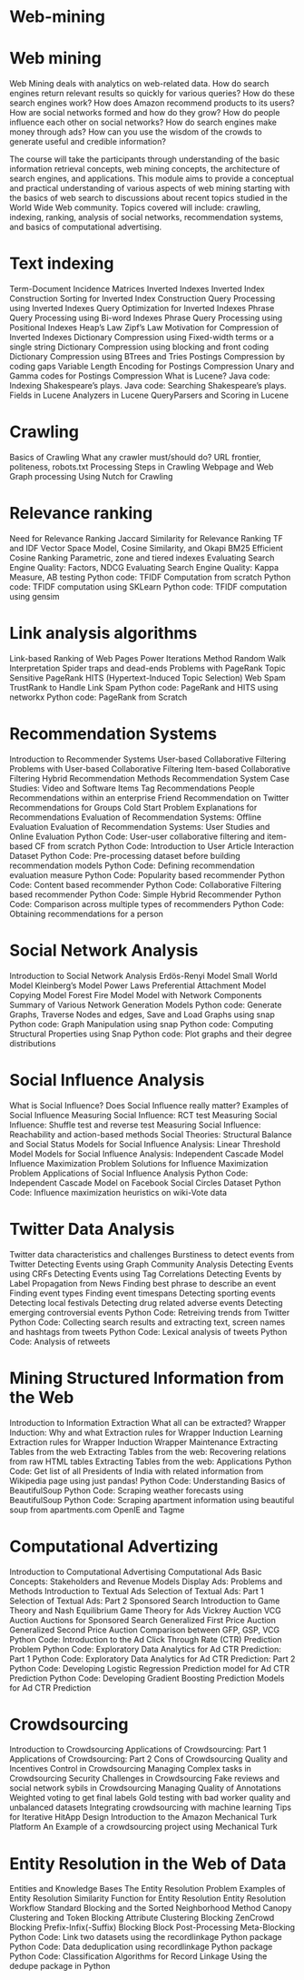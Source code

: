 # Web-mining


# Web mining

Web Mining deals with analytics on web-related data. How do search engines return relevant results so quickly for various queries? How do these search engines work? How does Amazon recommend products to its users? How are social networks formed and how do they grow? How do people influence each other on social networks? How do search engines make money through ads? How can you use the wisdom of the crowds to generate useful and credible information?

The course will take the participants through understanding of the basic information retrieval concepts, web mining concepts, the architecture of search engines, and applications. This module aims to provide a conceptual and practical understanding of various aspects of web mining starting with the basics of web search to discussions about recent topics studied in the World Wide Web community. Topics covered will include: crawling, indexing, ranking, analysis of social networks, recommendation systems, and basics of computational advertising.



# Text indexing

Term-Document Incidence Matrices
Inverted Indexes
Inverted Index Construction
Sorting for Inverted Index Construction
Query Processing using Inverted Indexes
Query Optimization for Inverted Indexes
Phrase Query Processing using Bi-word Indexes
Phrase Query Processing using Positional Indexes
Heap’s Law
Zipf’s Law
Motivation for Compression of Inverted Indexes
Dictionary Compression using Fixed-width terms or a single string
Dictionary Compression using blocking and front coding
Dictionary Compression using BTrees and Tries
Postings Compression by coding gaps
Variable Length Encoding for Postings Compression
Unary and Gamma codes for Postings Compression
What is Lucene?
Java code: Indexing Shakespeare’s plays.
Java code: Searching Shakespeare’s plays.
Fields in Lucene
Analyzers in Lucene
QueryParsers and Scoring in Lucene



# Crawling

Basics of Crawling
What any crawler must/should do?
URL frontier, politeness, robots.txt
Processing Steps in Crawling
Webpage and Web Graph processing
Using Nutch for Crawling


# Relevance ranking

Need for Relevance Ranking
Jaccard Similarity for Relevance Ranking
TF and IDF
Vector Space Model, Cosine Similarity, and Okapi BM25
Efficient Cosine Ranking
Parametric, zone and tiered indexes
Evaluating Search Engine Quality: Factors, NDCG
Evaluating Search Engine Quality: Kappa Measure, AB testing
Python code: TFIDF Computation from scratch
Python code: TFIDF computation using SKLearn
Python code: TFIDF computation using gensim

# Link analysis algorithms

Link-based Ranking of Web Pages
Power Iterations Method
Random Walk Interpretation
Spider traps and dead-ends
Problems with PageRank
Topic Sensitive PageRank
HITS (Hypertext-Induced Topic Selection)
Web Spam
TrustRank to Handle Link Spam
Python code: PageRank and HITS using networkx
Python code: PageRank from Scratch

# Recommendation Systems

Introduction to Recommender Systems
User-based Collaborative Filtering
Problems with User-based Collaborative Filtering
Item-based Collaborative Filtering
Hybrid Recommendation Methods
Recommendation System Case Studies: Video and Software Items
Tag Recommendations
People Recommendations within an enterprise
Friend Recommendation on Twitter
Recommendations for Groups
Cold Start Problem
Explanations for Recommendations
Evaluation of Recommendation Systems: Offline Evaluation
Evaluation of Recommendation Systems: User Studies and Online Evaluation
Python Code: User-user collaborative filtering and item-based CF from scratch
Python Code: Introduction to User Article Interaction Dataset
Python Code: Pre-processing dataset before building recommendation models
Python Code: Defining recommendation evaluation measure
Python Code: Popularity based recommender
Python Code: Content based recommender
Python Code: Collaborative Filtering based recommender
Python Code: Simple Hybrid Recommender
Python Code: Comparison across multiple types of recommenders
Python Code: Obtaining recommendations for a person


# Social Network Analysis

Introduction to Social Network Analysis
Erdös-Renyi Model
Small World Model
Kleinberg’s Model
Power Laws
Preferential Attachment Model
Copying Model
Forest Fire Model
Model with Network Components
Summary of Various Network Generation Models
Python code: Generate Graphs, Traverse Nodes and edges, Save and Load Graphs using snap
Python code: Graph Manipulation using snap
Python code: Computing Structural Properties using Snap
Python code: Plot graphs and their degree distributions

# Social Influence Analysis
What is Social Influence?
Does Social Influence really matter?
Examples of Social Influence
Measuring Social Influence: RCT test
Measuring Social Influence: Shuffle test and reverse test
Measuring Social Influence: Reachability and action-based methods
Social Theories: Structural Balance and Social Status
Models for Social Influence Analysis: Linear Threshold Model
Models for Social Influence Analysis: Independent Cascade Model
Influence Maximization Problem
Solutions for Influence Maximization Problem
Applications of Social Influence Analysis
Python Code: Independent Cascade Model on Facebook Social Circles Dataset
Python Code: Influence maximization heuristics on wiki-Vote data



# Twitter Data Analysis

Twitter data characteristics and challenges
Burstiness to detect events from Twitter
Detecting Events using Graph Community Analysis
Detecting Events using CRFs
Detecting Events using Tag Correlations
Detecting Events by Label Propagation from News
Finding best phrase to describe an event
Finding event types
Finding event timespans
Detecting sporting events
Detecting local festivals
Detecting drug related adverse events
Detecting emerging controversial events
Python Code: Retreiving trends from Twitter
Python Code: Collecting search results and extracting text, screen names and hashtags from tweets
Python Code: Lexical analysis of tweets
Python Code: Analysis of retweets


# Mining Structured Information from the Web

Introduction to Information Extraction
What all can be extracted?
Wrapper Induction: Why and what
Extraction rules for Wrapper Induction
Learning Extraction rules for Wrapper Induction
Wrapper Maintenance
Extracting Tables from the web
Extracting Tables from the web: Recovering relations from raw HTML tables
Extracting Tables from the web: Applications
Python Code: Get list of all Presidents of India with related information from Wikipedia page using just pandas!
Python Code: Understanding Basics of BeautifulSoup
Python Code: Scraping weather forecasts using BeautifulSoup
Python Code: Scraping apartment information using beautiful soup from apartments.com
OpenIE and Tagme

# Computational Advertizing

Introduction to Computational Advertising
Computational Ads Basic Concepts: Stakeholders and Revenue Models
Display Ads: Problems and Methods
Introduction to Textual Ads
Selection of Textual Ads: Part 1
Selection of Textual Ads: Part 2
Sponsored Search
Introduction to Game Theory and Nash Equilibrium
Game Theory for Ads
Vickrey Auction
VCG Auction
Auctions for Sponsored Search
Generalized First Price Auction
Generalized Second Price Auction
Comparison between GFP, GSP, VCG
Python Code: Introduction to the Ad Click Through Rate (CTR) Prediction Problem
Python Code: Exploratory Data Analytics for Ad CTR Prediction: Part 1
Python Code: Exploratory Data Analytics for Ad CTR Prediction: Part 2
Python Code: Developing Logistic Regression Prediction model for Ad CTR Prediction
Python Code: Developing Gradient Boosting Prediction Models for Ad CTR Prediction

# Crowdsourcing

Introduction to Crowdsourcing
Applications of Crowdsourcing: Part 1
Applications of Crowdsourcing: Part 2
Cons of Crowdsourcing
Quality and Incentives Control in Crowdsourcing
Managing Complex tasks in Crowdsourcing
Security Challenges in Crowdsourcing
Fake reviews and social network sybils in Crowdsourcing
Managing Quality of Annotations
Weighted voting to get final labels
Gold testing with bad worker quality and unbalanced datasets
Integrating crowdsourcing with machine learning
Tips for Iterative HitApp Design
Introduction to the Amazon Mechanical Turk Platform
An Example of a crowdsourcing project using Mechanical Turk

# Entity Resolution in the Web of Data

Entities and Knowledge Bases
The Entity Resolution Problem
Examples of Entity Resolution
Similarity Function for Entity Resolution
Entity Resolution Workflow
Standard Blocking and the Sorted Neighborhood Method
Canopy Clustering and Token Blocking
Attribute Clustering Blocking
ZenCrowd Blocking
Prefix-Infix(-Suffix) Blocking
Block Post-Processing
Meta-Blocking
Python Code: Link two datasets using the recordlinkage Python package
Python Code: Data deduplication using recordlinkage Python package
Python Code: Classification Algorithms for Record Linkage
Using the dedupe package in Python
